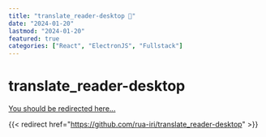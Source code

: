 ```yaml
---
title: "translate_reader-desktop 📖"
date: "2024-01-20"
lastmod: "2024-01-20"
featured: true
categories: ["React", "ElectronJS", "Fullstack"]
---
```


# translate_reader-desktop


[You should be redirected here...](https://github.com/rua-iri/translate_reader-desktop)


{{< redirect href="https://github.com/rua-iri/translate_reader-desktop" >}}


